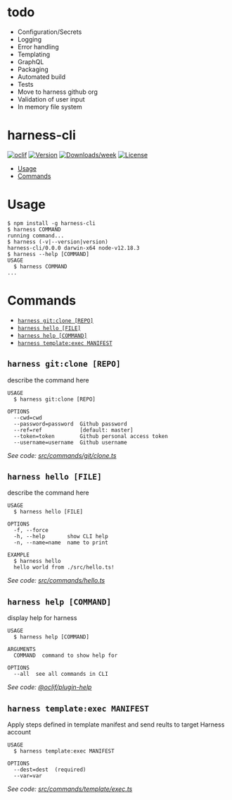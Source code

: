 todo
====

* Configuration/Secrets
* Logging
* Error handling
* Templating
* GraphQL
* Packaging
* Automated build
* Tests
* Move to harness github org
* Validation of user input
* In memory file system

harness-cli
===========

[![oclif](https://img.shields.io/badge/cli-oclif-brightgreen.svg)](https://oclif.io)
[![Version](https://img.shields.io/npm/v/harness-cli.svg)](https://npmjs.org/package/harness-cli)
[![Downloads/week](https://img.shields.io/npm/dw/harness-cli.svg)](https://npmjs.org/package/harness-cli)
[![License](https://img.shields.io/npm/l/harness-cli.svg)](https://github.com/ldhertert/harness-automation/blob/master/package.json)

<!-- toc -->
* [Usage](#usage)
* [Commands](#commands)
<!-- tocstop -->
# Usage
<!-- usage -->
```sh-session
$ npm install -g harness-cli
$ harness COMMAND
running command...
$ harness (-v|--version|version)
harness-cli/0.0.0 darwin-x64 node-v12.18.3
$ harness --help [COMMAND]
USAGE
  $ harness COMMAND
...
```
<!-- usagestop -->
# Commands
<!-- commands -->
* [`harness git:clone [REPO]`](#harness-gitclone-repo)
* [`harness hello [FILE]`](#harness-hello-file)
* [`harness help [COMMAND]`](#harness-help-command)
* [`harness template:exec MANIFEST`](#harness-templateexec-manifest)

## `harness git:clone [REPO]`

describe the command here

```
USAGE
  $ harness git:clone [REPO]

OPTIONS
  --cwd=cwd
  --password=password  Github password
  --ref=ref            [default: master]
  --token=token        Github personal access token
  --username=username  Github username
```

_See code: [src/commands/git/clone.ts](https://github.com/ldhertert/harness-automation/blob/v0.0.0/src/commands/git/clone.ts)_

## `harness hello [FILE]`

describe the command here

```
USAGE
  $ harness hello [FILE]

OPTIONS
  -f, --force
  -h, --help       show CLI help
  -n, --name=name  name to print

EXAMPLE
  $ harness hello
  hello world from ./src/hello.ts!
```

_See code: [src/commands/hello.ts](https://github.com/ldhertert/harness-automation/blob/v0.0.0/src/commands/hello.ts)_

## `harness help [COMMAND]`

display help for harness

```
USAGE
  $ harness help [COMMAND]

ARGUMENTS
  COMMAND  command to show help for

OPTIONS
  --all  see all commands in CLI
```

_See code: [@oclif/plugin-help](https://github.com/oclif/plugin-help/blob/v3.2.0/src/commands/help.ts)_

## `harness template:exec MANIFEST`

Apply steps defined in template manifest and send reults to target Harness account

```
USAGE
  $ harness template:exec MANIFEST

OPTIONS
  --dest=dest  (required)
  --var=var
```

_See code: [src/commands/template/exec.ts](https://github.com/ldhertert/harness-automation/blob/v0.0.0/src/commands/template/exec.ts)_
<!-- commandsstop -->
